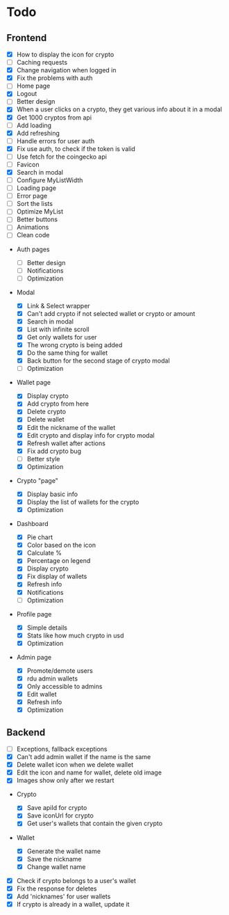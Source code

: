 # Todo

## Frontend

- [x] How to display the icon for crypto
- [ ] Caching requests
- [x] Change navigation when logged in
- [x] Fix the problems with auth
- [ ] Home page
- [x] Logout
- [ ] Better design
- [x] When a user clicks on a crypto, they get various info about it in a modal
- [x] Get 1000 cryptos from api
- [ ] Add loading
- [x] Add refreshing
- [ ] Handle errors for user auth
- [x] Fix use auth, to check if the token is valid
- [ ] Use fetch for the coingecko api
- [ ] Favicon
- [x] Search in modal
- [ ] Configure MyListWidth
- [ ] Loading page
- [ ] Error page
- [ ] Sort the lists
- [ ] Optimize MyList
- [ ] Better buttons
- [ ] Animations
- [ ] Clean code

- Auth pages

  - [ ] Better design
  - [ ] Notifications
  - [ ] Optimization

- Modal

  - [x] Link & Select wrapper
  - [x] Can't add crypto if not selected wallet or crypto or amount
  - [x] Search in modal
  - [x] List with infinite scroll
  - [x] Get only wallets for user
  - [x] The wrong crypto is being added
  - [x] Do the same thing for wallet
  - [x] Back button for the second stage of crypto modal
  - [ ] Optimization

- Wallet page

  - [x] Display crypto
  - [x] Add crypto from here
  - [x] Delete crypto
  - [x] Delete wallet
  - [x] Edit the nickname of the wallet
  - [x] Edit crypto and display info for crypto modal
  - [x] Refresh wallet after actions
  - [x] Fix add crypto bug
  - [ ] Better style
  - [x] Optimization

- Crypto "page"

  - [x] Display basic info
  - [x] Display the list of wallets for the crypto
  - [x] Optimization

- Dashboard

  - [x] Pie chart
  - [x] Color based on the icon
  - [x] Calculate %
  - [x] Percentage on legend
  - [x] Display crypto
  - [x] Fix display of wallets
  - [x] Refresh info
  - [x] Notifications
  - [ ] Optimization

- Profile page

  - [x] Simple details
  - [x] Stats like how much crypto in usd
  - [x] Optimization

- Admin page
  - [x] Promote/demote users
  - [x] rdu admin wallets
  - [x] Only accessible to admins
  - [x] Edit wallet
  - [x] Refresh info
  - [x] Optimization

## Backend

- [ ] Exceptions, fallback exceptions
- [x] Can't add admin wallet if the name is the same
- [x] Delete wallet icon when we delete wallet
- [x] Edit the icon and name for wallet, delete old image
- [x] Images show only after we restart

- Crypto

  - [x] Save apiId for crypto
  - [x] Save iconUrl for crypto
  - [x] Get user's wallets that contain the given crypto

- Wallet

  - [x] Generate the wallet name
  - [x] Save the nickname
  - [x] Change wallet name

- [x] Check if crypto belongs to a user's wallet
- [x] Fix the response for deletes
- [x] Add 'nicknames' for user wallets
- [x] If crypto is already in a wallet, update it
